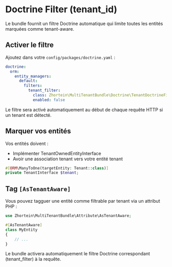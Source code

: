 # Doctrine Filter (tenant_id)

Le bundle fournit un filtre Doctrine automatique qui limite toutes les entités marquées comme tenant-aware.

## Activer le filtre

Ajoutez dans votre `config/packages/doctrine.yaml` :

```yaml
doctrine:
  orm:
    entity_managers:
      default:
        filters:
          tenant_filter:
            class: Zhortein\MultiTenantBundle\Doctrine\TenantDoctrineFilter
            enabled: false
```

Le filtre sera activé automatiquement au début de chaque requête HTTP si un tenant est détecté.

## Marquer vos entités

Vos entités doivent :
* Implémenter TenantOwnedEntityInterface
* Avoir une association tenant vers votre entité tenant

```php
#[ORM\ManyToOne(targetEntity: Tenant::class)]
private TenantInterface $tenant;
```

## Tag `[AsTenantAware]`

Vous pouvez tagguer une entité comme filtrable par tenant via un attribut PHP :

```php
use Zhortein\MultiTenantBundle\Attribute\AsTenantAware;

#[AsTenantAware]
class MyEntity
{
    // ...
}
```

Le bundle activera automatiquement le filtre Doctrine correspondant (tenant_filter) à la requête.


